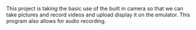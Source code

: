 This project is taking the basic use of the built in camera so that we can take pictures and record videos and upload display it on the emulator. 
This program also allows for audio recording.
